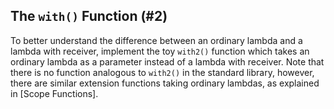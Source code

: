 ## The `with()` Function (#2)

To better understand the difference between an ordinary lambda and a lambda
with receiver, implement the toy `with2()` function which takes an ordinary
lambda as a parameter instead of a lambda with receiver. Note that there is no
function analogous to `with2()` in the standard library, however, there are
similar extension functions taking ordinary lambdas, as explained in [Scope
Functions].
